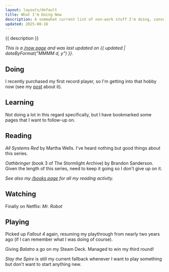 ```yaml
---
layout: layouts/default
title: What I'm Doing Now
description: A somewhat current list of non-work stuff I'm doing, consuming, or being entertained by.
updated: 2025-08-16
---
```


{{ description }}

_This is a [/now page](https://nownownow.com/about) and was last updated on {{ updated | dateByFormat("MMMM d, y") }}._

## Doing

I recently purchased my first record player, so I'm getting into that hobby now (see my [post](/posts/2025/starting-a-records-collection) about it).

## Learning

Not doing a lot in this regard specifically, but I have bookmarked some pages that I want to follow-up on.

## Reading

_All Systems Red_ by Martha Wells. I've heard nothing but good things about this series.

_Oathbringer_ (book 3 of The Stormlight Archive) by Brandon Sanderson. Given the length of this series, need to keep it going so I don't give up on it.

_See also my [/books page](/books/) for all my reading activity._

## Watching

Finally on Netflix: _Mr. Robot_

## Playing

Picked up _Fallout 4_ again, resuming my playthrough from nearly two years ago (if I can remember what I was doing of course).

Giving _Balatro_ a go on my Steam Deck. Managed to win my third round!

_Slay the Spire_ is still my current fallback whenever I want to play something but don't want to start anything new.
